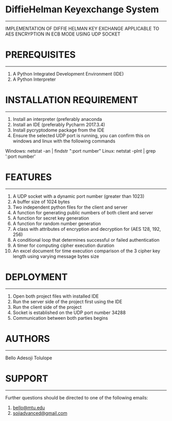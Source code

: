 # DiffieHelman Keyexchange System 
_ _ _ _ _ _ _ _ 
IMPLEMENTATION OF DIFFIE HELMAN KEY EXCHANGE APPLICABLE TO AES ENCRYPTION IN ECB MODE USING
UDP SOCKET


# PREREQUISITES
_ _ _ _ _ _ _ _
1. A Python Integrated Development Environment (IDE)
2. A Python Interpreter


# INSTALLATION REQUIREMENT
_ _ _ _ _ _ _ _ _ _ _ _ 

1. Install an interpreter (preferably anaconda
2. Install an IDE (preferably Pycharm 2017.3.4)
3. Install pycryptodome package from the IDE
4. Ensure the selected UDP port is running, you can confirm this on windows
and linux with the following commands

Windows:  netstat -an | findstr ":port number"
Linux:	  netstat -plnt | grep ':port number'



# FEATURES
_ _  _  _  _
1. A UDP socket with a dynamic port number (greater than 1023)
2. A buffer size of 1024 bytes
3. Two independent python files for the client and server
4. A function for generating public numbers of both client and server
5. A function for secret key generation
6. A function for random number generation
7. A class with attributes of encryption and decryption for (AES 128, 192, 256)
8. A conditional loop that determines successful or failed authentication
9. A timer for computing cipher execution duration
10. An excel document for time execution comparison of the 3 cipher key length
using varying message bytes size


# DEPLOYMENT
_ _ _ _ _ _ 

1. Open both project files with installed IDE
2. Run the server side of the project first using the IDE
3. Run the client side of the project
4. Socket is established on the UDP port number 34288 
5. Communication between both parties begins


# AUTHORS
_ _ _ _ _ 

Bello Adesoji Tolulope 

# SUPPORT
_ _ _ _ _ _ _ _

Further questions should be directed to one of the following emails:
1. bello@mtu.edu
2. sojiadvanced@gmail.com





